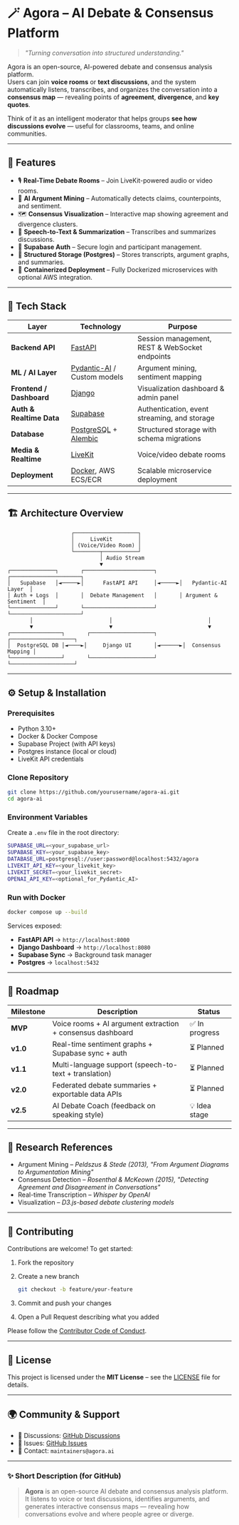 # 🪄 Agora – AI Debate & Consensus Platform

> _"Turning conversation into structured understanding."_

Agora is an open-source, AI-powered debate and consensus analysis platform.  
Users can join **voice rooms** or **text discussions**, and the system automatically listens, transcribes, and organizes the conversation into a **consensus map** — revealing points of **agreement**, **divergence**, and **key quotes**.

Think of it as an intelligent moderator that helps groups **see how discussions evolve** — useful for classrooms, teams, and online communities.

---

## 🚀 Features

- 🎙 **Real-Time Debate Rooms** – Join LiveKit-powered audio or video rooms.  
- 🧠 **AI Argument Mining** – Automatically detects claims, counterpoints, and sentiment.  
- 🗺 **Consensus Visualization** – Interactive map showing agreement and divergence clusters.  
- 🧾 **Speech-to-Text & Summarization** – Transcribes and summarizes discussions.  
- 🔐 **Supabase Auth** – Secure login and participant management.  
- 💾 **Structured Storage (Postgres)** – Stores transcripts, argument graphs, and summaries.  
- 🐳 **Containerized Deployment** – Fully Dockerized microservices with optional AWS integration.  

---

## 🧩 Tech Stack

| Layer | Technology | Purpose |
|-------|-------------|----------|
| **Backend API** | [FastAPI](https://fastapi.tiangolo.com/) | Session management, REST & WebSocket endpoints |
| **ML / AI Layer** | [Pydantic-AI](https://docs.pydantic.dev/latest/concepts/ai/) / Custom models | Argument mining, sentiment mapping |
| **Frontend / Dashboard** | [Django](https://www.djangoproject.com/) | Visualization dashboard & admin panel |
| **Auth & Realtime Data** | [Supabase](https://supabase.com/) | Authentication, event streaming, and storage |
| **Database** | [PostgreSQL](https://www.postgresql.org/) + [Alembic](https://alembic.sqlalchemy.org/) | Structured storage with schema migrations |
| **Media & Realtime** | [LiveKit](https://livekit.io/) | Voice/video debate rooms |
| **Deployment** | [Docker](https://www.docker.com/), AWS ECS/ECR | Scalable microservice deployment |

---

## 🏗 Architecture Overview

```
                    ┌────────────────────┐
                    │     LiveKit        │
                    │ (Voice/Video Room) │
                    └────────┬───────────┘
                             │ Audio Stream
                             ▼
┌──────────────┐       ┌──────────────────────┐       ┌──────────────────────┐
│   Supabase   │◄─────►│      FastAPI API     │◄─────►│   Pydantic-AI Layer  │
│ Auth + Logs  │       │  Debate Management   │       │ Argument & Sentiment  │
└──────────────┘       └──────────────────────┘       └──────────────────────┘
       │                        │                              │
       ▼                        ▼                              ▼
┌────────────────┐       ┌────────────────────┐        ┌────────────────────┐
│  PostgreSQL DB │◄────►│     Django UI       │◄──────►│  Consensus Mapping │
└────────────────┘       └────────────────────┘        └────────────────────┘
```

---

## ⚙️ Setup & Installation

### Prerequisites
- Python 3.10+
- Docker & Docker Compose
- Supabase Project (with API keys)
- Postgres instance (local or cloud)
- LiveKit API credentials

### Clone Repository
```bash
git clone https://github.com/yourusername/agora-ai.git
cd agora-ai
```

### Environment Variables

Create a `.env` file in the root directory:

```bash
SUPABASE_URL=<your_supabase_url>
SUPABASE_KEY=<your_supabase_key>
DATABASE_URL=postgresql://user:password@localhost:5432/agora
LIVEKIT_API_KEY=<your_livekit_key>
LIVEKIT_SECRET=<your_livekit_secret>
OPENAI_API_KEY=<optional_for_Pydantic_AI>
```

### Run with Docker

```bash
docker compose up --build
```

Services exposed:

* **FastAPI API** → `http://localhost:8000`
* **Django Dashboard** → `http://localhost:8080`
* **Supabase Sync** → Background task manager
* **Postgres** → `localhost:5432`

---

## 🌱 Roadmap

| Milestone | Description                                                | Status        |
| --------- | ---------------------------------------------------------- | ------------- |
| **MVP**   | Voice rooms + AI argument extraction + consensus dashboard | ✅ In progress |
| **v1.0**  | Real-time sentiment graphs + Supabase sync + auth          | ⏳ Planned     |
| **v1.1**  | Multi-language support (speech-to-text + translation)      | ⏳ Planned     |
| **v2.0**  | Federated debate summaries + exportable data APIs          | ⏳ Planned     |
| **v2.5**  | AI Debate Coach (feedback on speaking style)               | 💡 Idea stage |

---

## 🧠 Research References

* Argument Mining – *Peldszus & Stede (2013), "From Argument Diagrams to Argumentation Mining"*
* Consensus Detection – *Rosenthal & McKeown (2015), "Detecting Agreement and Disagreement in Conversations"*
* Real-time Transcription – *Whisper by OpenAI*
* Visualization – *D3.js-based debate clustering models*

---

## 🤝 Contributing

Contributions are welcome!
To get started:

1. Fork the repository
2. Create a new branch

   ```bash
   git checkout -b feature/your-feature
   ```
3. Commit and push your changes
4. Open a Pull Request describing what you added

Please follow the [Contributor Code of Conduct](./CODE_OF_CONDUCT.md).

---

## 🧾 License

This project is licensed under the **MIT License** – see the [LICENSE](./LICENSE) file for details.

---

## 🌍 Community & Support

* 💬 Discussions: [GitHub Discussions](https://github.com/yourusername/agora-ai/discussions)
* 🐛 Issues: [GitHub Issues](https://github.com/yourusername/agora-ai/issues)
* 📧 Contact: `maintainers@agora.ai`

---

### ✨ Short Description (for GitHub)

> **Agora** is an open-source AI debate and consensus analysis platform.
> It listens to voice or text discussions, identifies arguments, and generates interactive consensus maps — revealing how conversations evolve and where people agree or diverge.
